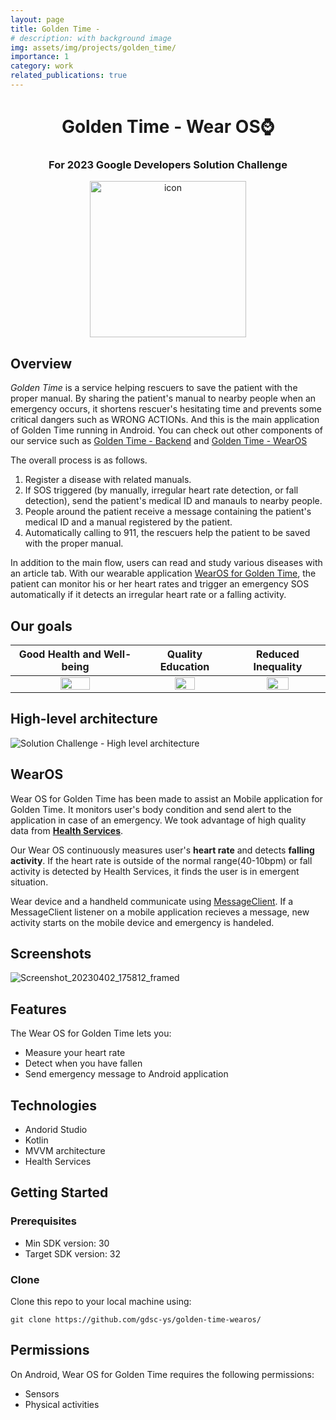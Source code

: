 ```yaml
---
layout: page
title: Golden Time - 
# description: with background image
img: assets/img/projects/golden_time/
importance: 1
category: work
related_publications: true
---
```


<h1 align="center">Golden Time - Wear OS⌚</h1>
<h3 align="center">For 2023 Google Developers Solution Challenge</h3>
<p align="center">
  <img src="https://user-images.githubusercontent.com/11978494/228843932-c59e03fb-d4e7-458d-a548-58e80583a7ea.png" alt="icon" width="250" height="250">
</p>

## Overview

*Golden Time* is a service helping rescuers to save the patient with the proper manual. By sharing the patient's manual to nearby people when an emergency occurs, it shortens rescuer's hesitating time and prevents some critical dangers such as WRONG ACTIONs. And this is the main application of Golden Time running in Android. You can check out other components of our service such as [Golden Time - Backend](https://github.com/gdsc-ys/golden-time-backend) and [Golden Time - WearOS](https://github.com/gdsc-ys/golden-time-wearos)

The overall process is as follows.
1. Register a disease with related manuals.
2. If SOS triggered (by manually, irregular heart rate detection, or fall detection), send the patient's medical ID and manauls to nearby people.
3. People around the patient receive a message containing the patient's medical ID and a manual registered by the patient.
4. Automatically calling to 911, the rescuers help the patient to be saved with the proper manual.

In addition to the main flow, users can read and study various diseases with an article tab.
With our wearable application [WearOS for Golden Time](https://github.com/gdsc-ys/golden-time-wearos), the patient can monitor his or her heart rates and trigger an emergency SOS automatically if it detects an irregular heart rate or a falling activity.

## Our goals

| Good Health and Well-being | Quality Education | Reduced Inequality |
|:-:|:-:|:-:|
| <img width="50%" src="https://user-images.githubusercontent.com/11978494/229120095-200494e8-a916-4387-bee3-70477d2b4824.png"> | <img width="50%" src="https://user-images.githubusercontent.com/11978494/229120393-90b52bc9-94e1-4c8b-b709-25d8c4dfe423.png"> | <img width="50%" src="https://user-images.githubusercontent.com/11978494/229120495-43c49966-c735-4ebd-97f5-0d92ce349f5f.png"> |

## High-level architecture

![Solution Challenge - High level architecture](https://user-images.githubusercontent.com/11978494/229120978-77f4b040-933d-42a6-880c-fd1e2fd4f0bb.png)

## WearOS
Wear OS for Golden Time has been made to assist an Mobile application for Golden Time. It monitors user's body condition and send alert to the application in case of an emergency. We took advantage of high quality data from **[Health Services](https://developer.android.com/training/wearables/health-services)**.

Our Wear OS continuously measures user's **heart rate** and detects **falling activity**. If the heart rate is outside of the normal range(40-10bpm) or fall activity is detected by Health Services, it finds the user is in emergent situation.

Wear device and a handheld communicate using [MessageClient](https://developer.android.com/training/wearables/data/messages). If a MessageClient listener on a mobile application recieves a message, new activity starts on the mobile device and emergency is handeled.

## Screenshots

![Screenshot_20230402_175812_framed](https://user-images.githubusercontent.com/11978494/229343034-d82c56eb-a26c-45ee-8e00-318b7b4eca73.png)

## Features
The Wear OS for Golden Time lets you:
- Measure your heart rate
- Detect when you have fallen
- Send emergency message to Android application

## Technologies
- Andorid Studio
- Kotlin
- MVVM architecture
- Health Services



## Getting Started
### Prerequisites
- Min SDK version: 30
- Target SDK version: 32
### Clone
Clone this repo to your local machine using:

```
git clone https://github.com/gdsc-ys/golden-time-wearos/
```
## Permissions
On Android, Wear OS for Golden Time requires the following permissions:
- Sensors
- Physical activities


